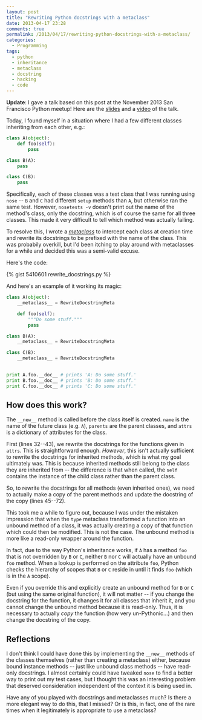```yaml
---
layout: post
title: "Rewriting Python docstrings with a metaclass"
date: 2013-04-17 23:28
comments: true
permalink: /2013/04/17/rewriting-python-docstrings-with-a-metaclass/
categories: 
  - Programming
tags:
  - python
  - inheritance
  - metaclass
  - docstring
  - hacking
  - code
---
```


**Update**: I gave a talk based on this post at the November 2013 San
 Francisco Python meetup! Here are the
 [slides](http://jhamrick.github.io/sfpython-2013/index.html?transition=none)
 and a [video](https://www.youtube.com/watch?v=ZrUIRSVv1gw) of the
 talk.

Today, I found myself in a situation where I had a few different
classes inheriting from each other, e.g.:

```python Inheritance structure
class A(object):
    def foo(self):
	    pass

class B(A):
    pass

class C(B):
    pass
```

Specifically, each of these classes was a test class that I was
running using `nose` -- `B` and `C` had different `setup` methods than
`A`, but otherwise ran the same test. However, `nosetests -v` doesn't
print out the name of the method's class, only the docstring, which is
of course the same for all three classes. This made it very difficult
to tell which method was actually failing.

To resolve this, I wrote a
[*metaclass*](http://stackoverflow.com/questions/100003/what-is-a-metaclass-in-python)
to intercept each class at creation time and rewrite its docstrings to
be prefixed with the name of the class. This was probabily overkill,
but I'd been itching to play around with metaclasses for a while and
decided this was a semi-valid excuse.

<!-- more -->

Here's the code:

{% gist 5410601 rewrite_docstrings.py %}

And here's an example of it working its magic:

```python Magic docstring rewriting!
class A(object):
    __metaclass__ = RewriteDocstringMeta

    def foo(self):
        """Do some stuff."""
        pass

class B(A):
    __metaclass__ = RewriteDocstringMeta

class C(B):
    __metaclass__ = RewriteDocstringMeta
        

print A.foo.__doc__ # prints 'A: Do some stuff.'
print B.foo.__doc__ # prints 'B: Do some stuff.'
print C.foo.__doc__ # prints 'C: Do some stuff.'
```

## How does this work?

The `__new__` method is called before the class itself is
created. `name` is the name of the future class (e.g. `A`), `parents`
are the parent classes, and `attrs` is a dictionary of attributes for
the class.

First (lines 32--43), we rewrite the docstrings for the functions given
in `attrs`. This is straightforward enough.  *However*, this isn't
actually sufficient to rewrite the docstrings for inherited methods,
which is what my goal ultimately was. This is because inherited
methods still belong to the class they are inherited from -- the
difference is that when called, the `self` contains the instance of
the child class rather than the parent class.

So, to rewrite the docstrings for all methods (even inherited ones),
we need to actually make a copy of the parent methods and update the
docstring of the copy (lines 45--72).

This took me a while to figure out, because I was under the mistaken
impression that when the `type` metaclass transformed a function into
an unbound method of a class, it was actually creating a copy of that
function which could then be modified. This is not the case. The
unbound method is more like a read-only wrapper around the
function.

In fact, due to the way Python's inheritance works, if `A`
has a method `foo` that is not overridden by `B` or `C`, neither `B`
nor `C` will actually have an unbound `foo` method. When a lookup is
performed on the attribute `foo`, Python checks the hierarchy of
scopes that `B` or `C` reside in until it finds `foo` (which is in the
`A` scope).

Even if you override this and explicitly create an unbound method for
`B` or `C` (but using the same original function), it will not matter
-- if you change the docstring for the function, it changes it for all
classes that inherit it, and you cannot change the unbound method
because it is read-only. Thus, it is necessary to actually *copy* the
function (how very un-Pythonic...) and then change the docstring of
the copy.

## Reflections

I don't think I could have done this by implementing the `__new__`
methods of the classes themselves (rather than creating a metaclass)
either, because bound instance methods -- just like unbound class
methods -- have read-only docstrings. I almost certainly could have
tweaked `nose` to find a better way to print out my test cases, but I
thought this was an interesting problem that deserved consideration
independent of the context it is being used in.

Have any of you played with docstrings and metaclasses much? Is there
a more elegant way to do this, that I missed? Or is this, in fact, one
of the rare times when it legitimately is appropriate to use a
metaclass?
